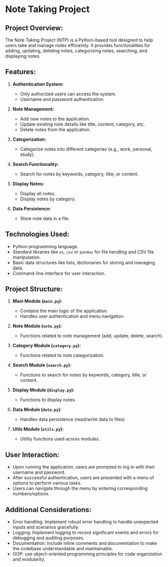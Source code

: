 # Note Taking Project

## Project Overview:
The Note Taking Project (NTP) is a Python-based tool designed to help users take and manage notes efficiently. It provides functionalities for adding, updating, deleting notes, categorizing notes, searching, and displaying notes.

## Features:
1. **Authentication System:**
    - Only authorized users can access the system.
    - Username and password authentication.

2. **Note Management:**
    - Add new notes to the application.
    - Update existing note details like title, content, category, etc.
    - Delete notes from the application.

3. **Categorization:**
    - Categorize notes into different categories (e.g., work, personal, study).

4. **Search Functionality:**
    - Search for notes by keywords, category, title, or content.

5. **Display Notes:**
    - Display all notes.
    - Display notes by category.

6. **Data Persistence:**
    - Store note data in a file.

## Technologies Used:
- Python programming language.
- Standard libraries like `os`, `csv` or `pandas` for file handling and CSV file manipulation.
- Basic data structures like lists, dictionaries for storing and managing data.
- Command-line interface for user interaction.

## Project Structure:
1. **Main Module (`main.py`):**
    - Contains the main logic of the application.
    - Handles user authentication and menu navigation.

2. **Note Module (`note.py`):**
    - Functions related to note management (add, update, delete, search).

3. **Category Module (`category.py`):**
    - Functions related to note categorization.

4. **Search Module (`search.py`):**
    - Functions to search for notes by keywords, category, title, or content.

5. **Display Module (`display.py`):**
    - Functions to display notes.

6. **Data Module (`data.py`):**
    - Handles data persistence (read/write data to files)

7. **Utils Module (`utils.py`):**
    - Utility functions used across modules.

## User Interaction:
- Upon running the application, users are prompted to log in with their username and password.
- After successful authentication, users are presented with a menu of options to perform various tasks.
- Users can navigate through the menu by entering corresponding numbers/options.

## Additional Considerations:
- Error handling: Implement robust error handling to handle unexpected inputs and scenarios gracefully.
- Logging: Implement logging to record significant events and errors for debugging and auditing purposes.
- Documentation: Include inline comments and documentation to make the codebase understandable and maintainable.
- OOP: use object-oriented programming principles for code organization and modularity.
